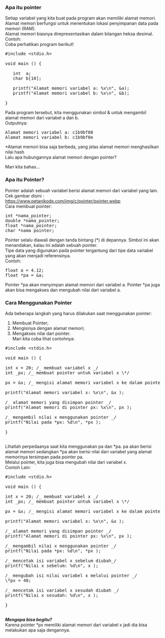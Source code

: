 ### Apa itu pointer

Setiap variabel yang kita buat pada program akan memiliki alamat memori.<br>
Alamat memori berfungsi untuk menentukan lokasi penyimpanan data pada memori (RAM).<br>
Alamat memori biasnya direpresentasikan dalam bilangan heksa desimal.<br>
Contoh:<br>
Coba perhatikan program berikut!<br>

<pre>
#include &lt;stdio.h&gt;

void main () {

   int  a;
   char b[10];

   printf("Alamat memori variabel a: %x\n", &a);
   printf("Alamat memori variabel b: %x\n", &b);

}
</pre>

Pada program tersebut, kita menggunakan simbol & untuk mengambil alamat memori dari variabel a dan b.<br>
Outputnya:

<pre>
Alamat memori variabel a: c1b9bf08
Alamat memori variabel b: c1b9bf0e
</pre>

\*Alamat memori bisa saja berbeda, yang jelas alamat memori menghasilkan nilai hash<br>
Lalu apa hubungannya alamat memori dengan pointer?<br>

Mari kita bahas…<br>

### Apa itu Pointer?

Pointer adalah sebuah variabel berisi alamat memori dari variabel yang lain.<br>
Cek gambar disini : https://www.petanikode.com/img/c/pointer/pointer.webp <br>
Cara membuat pointer:

<pre>
int *nama_pointer;
double *nama_pointer;
float *nama_pointer;
char *nama_pointer;
</pre>

Pointer selalu diawali dengan tanda bintang (\*) di depannya. Simbol ini akan menandakan, kalau ini adalah sebuah pointer.<br>
Tipe data yang digunakan pada pointer tergantung dari tipe data variabel yang akan menjadi referensinya.<br>
Contoh:<br>

<pre>
float a = 4.12;
float *pa = &a;
</pre>

Pointer *pa akan menyimpan alamat memori dari variabel a. Pointer *pa juga akan bisa mengakses dan mengubah nilai dari variabel a.<br>

### Cara Menggunakan Pointer

Ada beberapa langkah yang harus dilakukan saat menggunakan pointer:<br>

1. Membuat Pointer;
2. Mengisinya dengan alamat memori;
3. Mengakses nilai dari pointer.
<br>Mari kita coba lihat contohnya:
<pre>
#include &lt;stdio.h&gt;

void main () {

int x = 20; /_ membuat variabel x _/
int _px; /_ membuat pointer untuk variabel x \*/

px = &x; /_ mengisi alamat memori variabel x ke dalam pointer px _/

printf("Alamat memori variabel x: %x\n", &x );

/_ alamat memori yang disimpan pointer _/
printf("Alamat memori di pointer px: %x\n", px );

/_ mengambil nilai x menggunakan pointer _/
printf("Nilai pada *px: %d\n", *px );

}

</pre>
Lihatlah perpedaanya saat kita menggunakan pa dan *pa. pa akan berisi alamat memori sedangkan *pa akan berisi nilai dari variabel yang alamat memorinya tersimpan pada pointer pa.<br>
Melalui pointer, kita juga bisa mengubah nilai dari variabel x.<br>
Contoh Lain:
<pre>
#include &lt;stdio.h&gt;

void main () {

int x = 20; /_ membuat variabel x _/
int _px; /_ membuat pointer untuk variabel x \*/

px = &x; /_ mengisi alamat memori variabel x ke dalam pointer px _/

printf("Alamat memori variabel x: %x\n", &x );

/_ alamat memori yang disimpan pointer _/
printf("Alamat memori di pointer px: %x\n", px );

/_ mengambil nilai x menggunakan pointer _/
printf("Nilai pada *px: %d\n", *px );

/_ mencetak isi variabel x sebelum diubah_/
printf("Nilai x sebelum: %d\n", x );

/_ mengubah isi nilai variabel x melalui pointer _/
\*px = 48;

/_ mencetak isi variabel x sesudah diubah _/
printf("Nilai x sesudah: %d\n", x );

}

</pre>
***Mengapa bisa begitu?***<br>
Karena pointer *px memiliki alamat memori dari variabel x jadi dia bisa melakukan apa saja dengannya.

